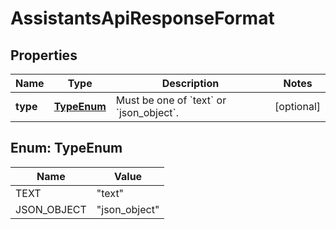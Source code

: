 # AssistantsApiResponseFormat

## Properties
Name | Type | Description | Notes
------------ | ------------- | ------------- | -------------
**type** | [**TypeEnum**](#TypeEnum) | Must be one of &#x60;text&#x60; or &#x60;json_object&#x60;. |  [optional]

<a name="TypeEnum"></a>
## Enum: TypeEnum
Name | Value
---- | -----
TEXT | &quot;text&quot;
JSON_OBJECT | &quot;json_object&quot;
